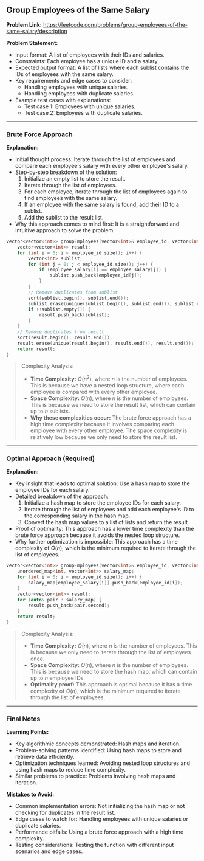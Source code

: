 ## Group Employees of the Same Salary

**Problem Link:** https://leetcode.com/problems/group-employees-of-the-same-salary/description

**Problem Statement:**
- Input format: A list of employees with their IDs and salaries.
- Constraints: Each employee has a unique ID and a salary.
- Expected output format: A list of lists where each sublist contains the IDs of employees with the same salary.
- Key requirements and edge cases to consider:
  - Handling employees with unique salaries.
  - Handling employees with duplicate salaries.
- Example test cases with explanations:
  - Test case 1: Employees with unique salaries.
  - Test case 2: Employees with duplicate salaries.

---

### Brute Force Approach

**Explanation:**
- Initial thought process: Iterate through the list of employees and compare each employee's salary with every other employee's salary.
- Step-by-step breakdown of the solution:
  1. Initialize an empty list to store the result.
  2. Iterate through the list of employees.
  3. For each employee, iterate through the list of employees again to find employees with the same salary.
  4. If an employee with the same salary is found, add their ID to a sublist.
  5. Add the sublist to the result list.
- Why this approach comes to mind first: It is a straightforward and intuitive approach to solve the problem.

```cpp
vector<vector<int>> groupEmployees(vector<int>& employee_id, vector<int>& employee_salary) {
    vector<vector<int>> result;
    for (int i = 0; i < employee_id.size(); i++) {
        vector<int> sublist;
        for (int j = 0; j < employee_id.size(); j++) {
            if (employee_salary[i] == employee_salary[j]) {
                sublist.push_back(employee_id[j]);
            }
        }
        // Remove duplicates from sublist
        sort(sublist.begin(), sublist.end());
        sublist.erase(unique(sublist.begin(), sublist.end()), sublist.end());
        if (!sublist.empty()) {
            result.push_back(sublist);
        }
    }
    // Remove duplicates from result
    sort(result.begin(), result.end());
    result.erase(unique(result.begin(), result.end()), result.end());
    return result;
}
```

> Complexity Analysis:
> - **Time Complexity:** $O(n^2)$, where $n$ is the number of employees. This is because we have a nested loop structure, where each employee is compared with every other employee.
> - **Space Complexity:** $O(n)$, where $n$ is the number of employees. This is because we need to store the result list, which can contain up to $n$ sublists.
> - **Why these complexities occur:** The brute force approach has a high time complexity because it involves comparing each employee with every other employee. The space complexity is relatively low because we only need to store the result list.

---

### Optimal Approach (Required)

**Explanation:**
- Key insight that leads to optimal solution: Use a hash map to store the employee IDs for each salary.
- Detailed breakdown of the approach:
  1. Initialize a hash map to store the employee IDs for each salary.
  2. Iterate through the list of employees and add each employee's ID to the corresponding salary in the hash map.
  3. Convert the hash map values to a list of lists and return the result.
- Proof of optimality: This approach has a lower time complexity than the brute force approach because it avoids the nested loop structure.
- Why further optimization is impossible: This approach has a time complexity of $O(n)$, which is the minimum required to iterate through the list of employees.

```cpp
vector<vector<int>> groupEmployees(vector<int>& employee_id, vector<int>& employee_salary) {
    unordered_map<int, vector<int>> salary_map;
    for (int i = 0; i < employee_id.size(); i++) {
        salary_map[employee_salary[i]].push_back(employee_id[i]);
    }
    vector<vector<int>> result;
    for (auto& pair : salary_map) {
        result.push_back(pair.second);
    }
    return result;
}
```

> Complexity Analysis:
> - **Time Complexity:** $O(n)$, where $n$ is the number of employees. This is because we only need to iterate through the list of employees once.
> - **Space Complexity:** $O(n)$, where $n$ is the number of employees. This is because we need to store the hash map, which can contain up to $n$ employee IDs.
> - **Optimality proof:** This approach is optimal because it has a time complexity of $O(n)$, which is the minimum required to iterate through the list of employees.

---

### Final Notes

**Learning Points:**
- Key algorithmic concepts demonstrated: Hash maps and iteration.
- Problem-solving patterns identified: Using hash maps to store and retrieve data efficiently.
- Optimization techniques learned: Avoiding nested loop structures and using hash maps to reduce time complexity.
- Similar problems to practice: Problems involving hash maps and iteration.

**Mistakes to Avoid:**
- Common implementation errors: Not initializing the hash map or not checking for duplicates in the result list.
- Edge cases to watch for: Handling employees with unique salaries or duplicate salaries.
- Performance pitfalls: Using a brute force approach with a high time complexity.
- Testing considerations: Testing the function with different input scenarios and edge cases.
